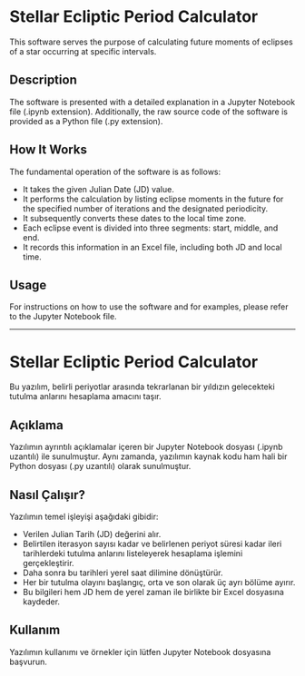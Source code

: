 # Stellar Ecliptic Period Calculator

This software serves the purpose of calculating future moments of eclipses of a star occurring at specific intervals.

## Description

The software is presented with a detailed explanation in a Jupyter Notebook file (.ipynb extension). Additionally, the raw source code of the software is provided as a Python file (.py extension).

## How It Works

The fundamental operation of the software is as follows:
- It takes the given Julian Date (JD) value.
- It performs the calculation by listing eclipse moments in the future for the specified number of iterations and the designated periodicity.
- It subsequently converts these dates to the local time zone.
- Each eclipse event is divided into three segments: start, middle, and end.
- It records this information in an Excel file, including both JD and local time.

## Usage

For instructions on how to use the software and for examples, please refer to the Jupyter Notebook file.

---

# Stellar Ecliptic Period Calculator

Bu yazılım, belirli periyotlar arasında tekrarlanan bir yıldızın gelecekteki tutulma anlarını hesaplama amacını taşır.

## Açıklama

Yazılımın ayrıntılı açıklamalar içeren bir Jupyter Notebook dosyası (.ipynb uzantılı) ile sunulmuştur. Aynı zamanda, yazılımın kaynak kodu ham hali bir Python dosyası (.py uzantılı) olarak sunulmuştur.

## Nasıl Çalışır?

Yazılımın temel işleyişi aşağıdaki gibidir:
- Verilen Julian Tarih (JD) değerini alır.
- Belirtilen iterasyon sayısı kadar ve belirlenen periyot süresi kadar ileri tarihlerdeki tutulma anlarını listeleyerek hesaplama işlemini gerçekleştirir.
- Daha sonra bu tarihleri yerel saat dilimine dönüştürür.
- Her bir tutulma olayını başlangıç, orta ve son olarak üç ayrı bölüme ayırır.
- Bu bilgileri hem JD hem de yerel zaman ile birlikte bir Excel dosyasına kaydeder.

## Kullanım

Yazılımın kullanımı ve örnekler için lütfen Jupyter Notebook dosyasına başvurun.